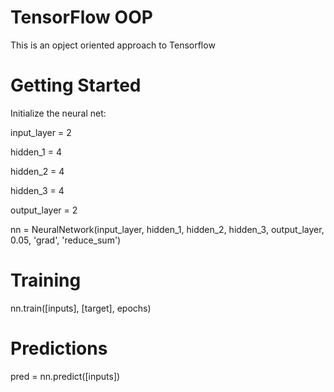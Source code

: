 # TensorFlow OOP

This is an opject oriented approach to Tensorflow

# Getting Started

Initialize the neural net:

input_layer = 2

hidden_1 = 4

hidden_2 = 4

hidden_3 = 4

output_layer = 2

nn = NeuralNetwork(input_layer, hidden_1, hidden_2, hidden_3, output_layer, 0.05, 'grad', 'reduce_sum')

# Training

nn.train([inputs], [target], epochs)

# Predictions

pred = nn.predict([inputs])

